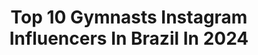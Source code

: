 ---
title: Top 10 Gymnasts Instagram Influencers In Brazil In 2024
description: >-
  Find top gymnasts Instagram influencers in Brazil in 2024. Most popular hashtags: #ninjakidztv #ninjakids #love.
platform: Instagram
hits: 84
text_top: Analyze the best Instagram influencers on inBeat.
text_bottom: inBeat holds 84 Instagram influencers like this in Brazil for you to collaborate.
profiles:
  - username: "jade_barbosa"
    fullname: >-
      Jade Barbosa
    bio: >-
      Flamengo/ Brazilian Gymnast All-around World Medalist 🥉 Vault World Medalist 🥉 📩 jade@amma.com.vc @team_amma
    location: "Brazil"
    followers: 756836
    engagement: 634
    commentsToLikes: 0.011237
    id: ck5zu5pgk1qa00i14yjet8hn2
    verified: true
    hashtags: "#antwerp2023, #tbt, #chalkgirl, #gymnastics"
  - username: "dudacarvalho25"
    fullname: >-
      Duda Carvalho
    bio: >-
      Rhythmic Gymnastic 🇧🇷🇪🇸🇮🇹
    location: "Brazil"
    followers: 3445
    engagement: 2010
    commentsToLikes: 0.127525
    id: ckaow0oqd6wqf0i78xsbtc53m
    verified: false
    hashtags: "#rhytmicgymnastic, #teamduda, #brasil, #rg"
  - username: "natigaudio"
    fullname: >-
      Natália Gaudio
    bio: >-
      🛍 @gaudiofitness.com.br 🇧🇷 Olympian Gymnast of Brazilian team! 🏆 6 x Brazilian Champion and 7 x South American Champion! 📩 natalia.gaudio@hotmail.com
    location: "Brazil"
    followers: 47729
    engagement: 369
    commentsToLikes: 0.038048
    id: ck8tb42uzu6kb0j78u6n332zy
    verified: true
    hashtags: "#sunnyday, #love, #rhythmicgymnastics, #peace"
  - username: "paxton_myler"
    fullname: >-
      Paxton Myler
    bio: >-
      Hi I’m Paxton 1st Degree Black Belt Level 6 Gymnast 12 years old & I love biking! @payton_delu twin Ninja on @ninjakidztv Parent Run Account
    location: "Brazil"
    followers: 39841
    engagement: 488
    commentsToLikes: 0.031167
    id: ck5cc0xhtgipj0i116sbxfsn5
    verified: false
    hashtags: "#ninjakidztv, #ninjakids, #paxtonmyler, #christmas"
  - username: "ashton_myler"
    fullname: >-
      Ashton Myler
    bio: >-
      Hi I’m Ashton! 3rd Degree Black Belt & Level 9 Gymnast 💪 15 years old & I love reading 📖 Ninja on @ninjakidztv
    location: "Brazil"
    followers: 43551
    engagement: 478
    commentsToLikes: 0.031872
    id: ck5cc0x7lgioa0i1199vwa1yq
    verified: false
    hashtags: "#ninjakidztv, #ashtonmyler, #ashton, #ninjakids"
  - username: "barbaraurquizag"
    fullname: >-
      Bárbara Galvão
    bio: >-
      Brazilian national team🇧🇷✨ Rhythmic gymnastics❤️
    location: "Brazil"
    followers: 5960
    engagement: 1017
    commentsToLikes: 0.047356
    id: ck6u3gt5oxp8s0j71rhlxllrl
    verified: false
    hashtags: "#cbginastica, #caixa, #timebrasil, #caixaesportes"
  - username: "axel_augis"
    fullname: >-
      Axl 🙈🙉🙊
    bio: >-
      📍 Montréal 🗼 Raised in the parisian jungle 🤸🏾‍♂️ Olympian gymnast in Rio de Janeiro 2016 🎪 Artist at Cirque du soleil
    location: "Brazil"
    followers: 6621
    engagement: 675
    commentsToLikes: 0.014402
    id: ck6ui331dcrzc0j71bnp40331
    verified: false
    hashtags: "#cirquedusoleil, #cirquefam, #sunset, #smile"
  - username: "dudaarakaki"
    fullname: >-
      Duda Arakaki
    bio: >-
      Brazilian national team 🇧🇷 Rhythmic Gymnastics Youth Olympic Games 2018✨ 17yo
    location: "Brazil"
    followers: 7257
    engagement: 906
    commentsToLikes: 0.044125
    id: ck6u3guc2xpgk0j717h8bbqmw
    verified: false
    hashtags: "#tbt, #grbrasil"
  - username: "danielopitt"
    fullname: >-
      Dani
    bio: >-
      🌍 Tarragona, Spain •CrossFit L-1 •Crossfit Gymnastics 🦍Owner/coach @jungleprogram_ • PROZIS código dto.👉🏽 DANIELO
    location: "Brazil"
    followers: 8416
    engagement: 1036
    commentsToLikes: 0.020964
    id: ck0tvwa51d2c60i190r1zlsn7
    verified: false
    hashtags: "#love, #followme, #trainwild, #crossfitaddict"
  - username: "payton_delu"
    fullname: >-
      Payton Delu Myler
    bio: >-
      Hi I'm Payton! Black Belt & Level 8 Gymnast💪🤸‍♂️ 11 years old & I love Dolphins🐬 💁‍♀️ Ninja on @ninjakidztv Managed by Mom!
    location: "Brazil"
    followers: 46934
    engagement: 598
    commentsToLikes: 0.032874
    id: ck5cc0whvgims0i11wjfmdmli
    verified: false
    hashtags: "#paytonmyler, #ad, #ninjakidz, #ninjakidztv"
---